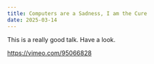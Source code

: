 ```yaml
---
title: Computers are a Sadness, I am the Cure
date: 2025-03-14
---
```


This is a really good talk. Have a look.

https://vimeo.com/95066828

